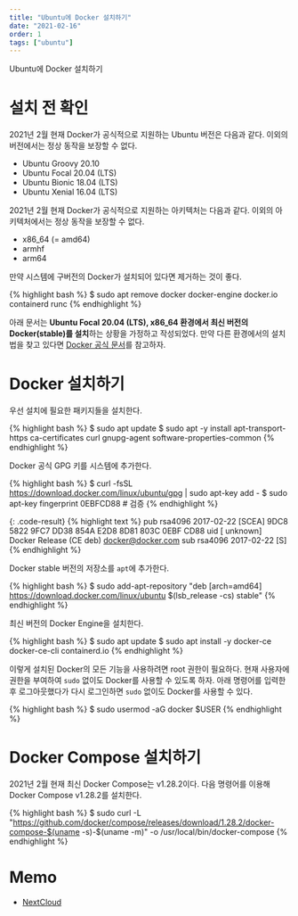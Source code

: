 ```yaml
---
title: "Ubuntu에 Docker 설치하기"
date: "2021-02-16"
order: 1
tags: ["ubuntu"]
---
```


Ubuntu에 Docker 설치하기

# 설치 전 확인

2021년 2월 현재 Docker가 공식적으로 지원하는 Ubuntu 버전은 다음과 같다. 이외의 버전에서는 정상 동작을 보장할 수 없다.

- Ubuntu Groovy 20.10
- Ubuntu Focal 20.04 (LTS)
- Ubuntu Bionic 18.04 (LTS)
- Ubuntu Xenial 16.04 (LTS)

2021년 2월 현재 Docker가 공식적으로 지원하는 아키텍처는 다음과 같다. 이외의 아키텍처에서는 정상 동작을 보장할 수 없다.

- x86_64 (= amd64)
- armhf
- arm64

만약 시스템에 구버전의 Docker가 설치되어 있다면 제거하는 것이 좋다.

{% highlight bash %}
$ sudo apt remove docker docker-engine docker.io containerd runc
{% endhighlight %}

아래 문서는 **Ubuntu Focal 20.04 (LTS), x86_64 환경에서 최신 버전의 Docker(stable)를 설치**하는 상황을 가정하고 작성되었다. 만약 다른 환경에서의 설치법을 찾고 있다면 [Docker 공식 문서](https://docs.docker.com/engine/install/)를 참고하자.

# Docker 설치하기

우선 설치에 필요한 패키지들을 설치한다.

{% highlight bash %}
$ sudo apt update
$ sudo apt -y install apt-transport-https ca-certificates curl gnupg-agent software-properties-common
{% endhighlight %}

Docker 공식 GPG 키를 시스템에 추가한다.

{% highlight bash %}
$ curl -fsSL https://download.docker.com/linux/ubuntu/gpg | sudo apt-key add -
$ sudo apt-key fingerprint 0EBFCD88  # 검증
{% endhighlight %}

{: .code-result}
{% highlight text %}
pub   rsa4096 2017-02-22 [SCEA]
      9DC8 5822 9FC7 DD38 854A  E2D8 8D81 803C 0EBF CD88
uid           [ unknown] Docker Release (CE deb) <docker@docker.com>
sub   rsa4096 2017-02-22 [S]
{% endhighlight %}

Docker stable 버전의 저장소를 `apt`에 추가한다.

{% highlight bash %}
$ sudo add-apt-repository "deb [arch=amd64] https://download.docker.com/linux/ubuntu $(lsb_release -cs) stable"
{% endhighlight %}

최신 버전의 Docker Engine을 설치한다.

{% highlight bash %}
$ sudo apt update
$ sudo apt install -y docker-ce docker-ce-cli containerd.io
{% endhighlight %}

이렇게 설치된 Docker의 모든 기능을 사용하려면 root 권한이 필요하다. 현재 사용자에 권한을 부여하여 `sudo` 없이도 Docker를 사용할 수 있도록 하자. 아래 명령어를 입력한 후 로그아웃했다가 다시 로그인하면 `sudo` 없이도 Docker를 사용할 수 있다.

{% highlight bash %}
$ sudo usermod -aG docker $USER
{% endhighlight %}

# Docker Compose 설치하기

2021년 2월 현재 최신 Docker Compose는 v1.28.2이다. 다음 명령어를 이용해 Docker Compose v1.28.2를 설치한다.

{% highlight bash %}
$ sudo curl -L "https://github.com/docker/compose/releases/download/1.28.2/docker-compose-$(uname -s)-$(uname -m)" -o /usr/local/bin/docker-compose
{% endhighlight %}

# Memo

- [NextCloud](https://hub.docker.com/_/nextcloud)
